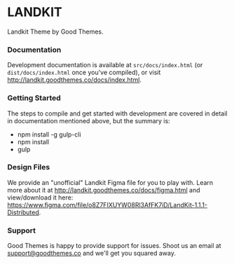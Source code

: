 # LANDKIT #

Landkit Theme by Good Themes.

### Documentation ###

Development documentation is available at `src/docs/index.html` (or `dist/docs/index.html` once you've compiled), or visit http://landkit.goodthemes.co/docs/index.html.

### Getting Started ###

The steps to compile and get started with development are covered in detail in documentation mentioned above, but the summary is:

- npm install -g gulp-cli
- npm install
- gulp

### Design Files ###

We provide an "unofficial" Landkit Figma file for you to play with. Learn more about it at http://landkit.goodthemes.co/docs/figma.html and view/download it here: https://www.figma.com/file/o8Z7FIXUYW08Rl3AfFK7iD/LandKit-1.1.1-Distributed.

### Support ###

Good Themes is happy to provide support for issues. Shoot us an email at support@goodthemes.co and we'll get you squared away.